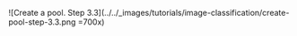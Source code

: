 ![Create a pool. Step 3.3](../../_images/tutorials/image-classification/create-pool-step-3.3.png =700x)